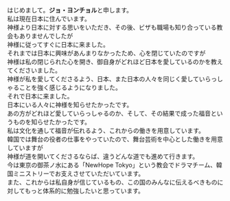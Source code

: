 はじめまして。**ジョ・ヨンチョル**と申します。  
私は現在日本に住んでいます。  
神様より日本に対する思いをいただき、その後、ビザも職場も知り合っている教会もありませんでしたが  
神様に従ってすぐに日本に来ました。  
それまでは日本に興味があんまりなかったため、心を閉じていたのですが  
神様は私の閉じられた心を開き、御自身がどれほど日本を愛しているのかを教えてくださいました。  
神様が私を愛してくださるよう、日本、また日本の人々を同じく愛していらっしゃることを強く感じるようになりました。  
それで日本に来ました。  
日本にいる人々に神様を知らせたかったです。  
あの方がどれほど愛していらっしゃるのか、そして、その結果で成った福音というものを知らせたかったです。  
私は文化を通して福音が伝れるよう、これからの働きを用意しています。  
韓国では舞台の役者の仕事をやっていたので、舞台芸術を中心とした働きを用意していますが  
神様が道を開いてくださるならば、違うどんな道でも進めて行きます。  
今は東京の御茶ノ水にある「NewHope Tokyo」という教会でドラマチーム、韓国ミニストリーでお支えさせていただいています。  
また、これからは私自身が信じているもの、この国のみんなに伝えるべきものに対してもっと体系的に勉強したいと思っています。  
